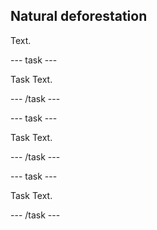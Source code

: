 ## Natural deforestation

Text.

--- task ---

Task Text.

--- /task ---

--- task ---

Task Text.

--- /task ---

--- task ---

Task Text.

--- /task ---
